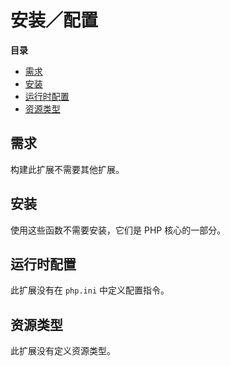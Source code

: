 安装／配置
==========

**目录**

-   [需求](/classobj/setup.html#需求)
-   [安装](/classobj/setup.html#安装)
-   [运行时配置](/classobj/setup.html#运行时配置)
-   [资源类型](/classobj/setup.html#资源类型)

需求
----

构建此扩展不需要其他扩展。

安装
----

使用这些函数不需要安装，它们是 PHP 核心的一部分。

运行时配置
----------

此扩展没有在 `php.ini` 中定义配置指令。

资源类型
--------

此扩展没有定义资源类型。
